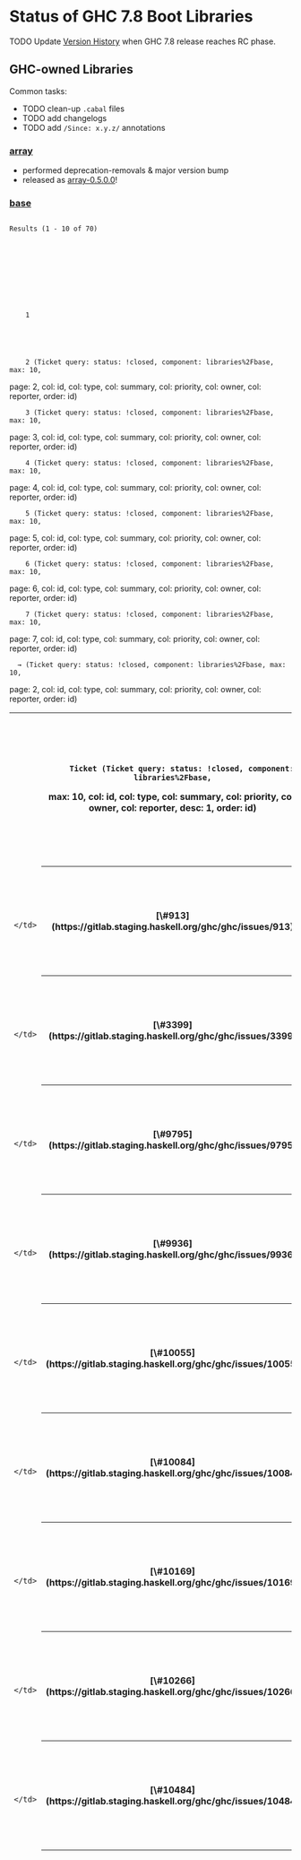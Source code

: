 


# Status of GHC 7.8 Boot Libraries



TODO Update [Version History](commentary/libraries/version-history) when GHC 7.8 release reaches RC phase.


## GHC-owned Libraries



Common tasks:


- TODO clean-up `.cabal` files
- TODO add changelogs
- TODO add `/Since: x.y.z/` annotations

### [ array](http://hackage.haskell.org/package/array)



[](https://travis-ci.org/ghc/packages-array)


- performed deprecation-removals & major version bump
- released as [
  array-0.5.0.0](http://hackage.haskell.org/package/array-0.5.0.0)!

### [ base](http://hackage.haskell.org/package/base)




  

##
    Results (1 - 10 of 70)
  


  



    
    
      
        1
      
      
    
      
      
        2 (Ticket query: status: !closed, component: libraries%2Fbase, max: 10,
page: 2, col: id, col: type, col: summary, col: priority, col: owner,
col: reporter, order: id)
      
    
      
      
        3 (Ticket query: status: !closed, component: libraries%2Fbase, max: 10,
page: 3, col: id, col: type, col: summary, col: priority, col: owner,
col: reporter, order: id)
      
    
      
      
        4 (Ticket query: status: !closed, component: libraries%2Fbase, max: 10,
page: 4, col: id, col: type, col: summary, col: priority, col: owner,
col: reporter, order: id)
      
    
      
      
        5 (Ticket query: status: !closed, component: libraries%2Fbase, max: 10,
page: 5, col: id, col: type, col: summary, col: priority, col: owner,
col: reporter, order: id)
      
    
      
      
        6 (Ticket query: status: !closed, component: libraries%2Fbase, max: 10,
page: 6, col: id, col: type, col: summary, col: priority, col: owner,
col: reporter, order: id)
      
    
      
      
        7 (Ticket query: status: !closed, component: libraries%2Fbase, max: 10,
page: 7, col: id, col: type, col: summary, col: priority, col: owner,
col: reporter, order: id)
      
    
    
      → (Ticket query: status: !closed, component: libraries%2Fbase, max: 10,
page: 2, col: id, col: type, col: summary, col: priority, col: owner,
col: reporter, order: id)
    


  
  
  
    
  
  

<table><tr><td>
      </td>
<th>
        
        Ticket (Ticket query: status: !closed, component: libraries%2Fbase,
max: 10, col: id, col: type, col: summary, col: priority, col: owner,
col: reporter, desc: 1, order: id)
      </th>
<th>
        
        Type (Ticket query: status: !closed, component: libraries%2Fbase,
max: 10, col: id, col: type, col: summary, col: priority, col: owner,
col: reporter, order: type)
      </th>
<th>
        
        Summary (Ticket query: status: !closed, component: libraries%2Fbase,
max: 10, col: id, col: type, col: summary, col: priority, col: owner,
col: reporter, order: summary)
      </th>
<th>
        
        Priority (Ticket query: status: !closed, component: libraries%2Fbase,
max: 10, col: id, col: type, col: summary, col: priority, col: owner,
col: reporter, order: priority)
      </th>
<th>
        
        Owner (Ticket query: status: !closed, component: libraries%2Fbase,
max: 10, col: id, col: type, col: summary, col: priority, col: owner,
col: reporter, order: owner)
      </th>
<th>
        
        Reporter (Ticket query: status: !closed, component: libraries%2Fbase,
max: 10, col: id, col: type, col: summary, col: priority, col: owner,
col: reporter, order: reporter)
      </th>
<td>
    </td>
<td></td>
<td></td>
<td></td>
<td></td>
<td></td></tr>
<tr><td>
                
                  
                    </td>
<th>[\#913](https://gitlab.staging.haskell.org/ghc/ghc/issues/913)</th>
<td>
                    
                  
                
                  
                    
                    </td>
<th>
                      
                      
                      
                      
                      
                      
                      
                      
                      feature request
                    </th>
<td>
                  
                
                  
                    
                    </td>
<th>
                      [instance Ord (StableName a)](https://gitlab.staging.haskell.org/ghc/ghc/issues/913)
                      
                      
                      
                      
                      
                      
                      
                      
                    </th>
<td>
                  
                
                  
                    
                    </td>
<th>
                      
                      
                      
                      
                      
                      
                      
                      
                      normal
                    </th>
<td>
                  
                
                  
                    
                    </td>
<th>
                      
                      
                      
                      
                      
                      
                      
                      
                      
                    </th>
<td>
                  
                
                  
                    
                    </td>
<th>
                      
                      
                      ekarttun
                      
                      
                      
                      
                      
                      
                    </th>
<td>
                  
                
              </td></tr>
<tr><td>
                
                  
                    </td>
<th>[\#3399](https://gitlab.staging.haskell.org/ghc/ghc/issues/3399)</th>
<td>
                    
                  
                
                  
                    
                    </td>
<th>
                      
                      
                      
                      
                      
                      
                      
                      
                      proposal
                    </th>
<td>
                  
                
                  
                    
                    </td>
<th>
                      [Generalize the type of Data.List.{deleteBy, deleteFirstsBy}](https://gitlab.staging.haskell.org/ghc/ghc/issues/3399)
                      
                      
                      
                      
                      
                      
                      
                      
                    </th>
<td>
                  
                
                  
                    
                    </td>
<th>
                      
                      
                      
                      
                      
                      
                      
                      
                      normal
                    </th>
<td>
                  
                
                  
                    
                    </td>
<th>
                      
                      
                      
                      
                      
                      
                      
                      
                      
                    </th>
<td>
                  
                
                  
                    
                    </td>
<th>
                      
                      
                      iago
                      
                      
                      
                      
                      
                      
                    </th>
<td>
                  
                
              </td></tr>
<tr><td>
                
                  
                    </td>
<th>[\#9795](https://gitlab.staging.haskell.org/ghc/ghc/issues/9795)</th>
<td>
                    
                  
                
                  
                    
                    </td>
<th>
                      
                      
                      
                      
                      
                      
                      
                      
                      feature request
                    </th>
<td>
                  
                
                  
                    
                    </td>
<th>
                      [Debug.Trace.trace is too strict](https://gitlab.staging.haskell.org/ghc/ghc/issues/9795)
                      
                      
                      
                      
                      
                      
                      
                      
                    </th>
<td>
                  
                
                  
                    
                    </td>
<th>
                      
                      
                      
                      
                      
                      
                      
                      
                      normal
                    </th>
<td>
                  
                
                  
                    
                    </td>
<th>
                      
                      
                      
                      
                      
                      
                      
                      
                      
                    </th>
<td>
                  
                
                  
                    
                    </td>
<th>
                      
                      
                      jcpetruzza
                      
                      
                      
                      
                      
                      
                    </th>
<td>
                  
                
              </td></tr>
<tr><td>
                
                  
                    </td>
<th>[\#9936](https://gitlab.staging.haskell.org/ghc/ghc/issues/9936)</th>
<td>
                    
                  
                
                  
                    
                    </td>
<th>
                      
                      
                      
                      
                      
                      
                      
                      
                      bug
                    </th>
<td>
                  
                
                  
                    
                    </td>
<th>
                      [Data.Fixed truncates 5.17 to 5.16](https://gitlab.staging.haskell.org/ghc/ghc/issues/9936)
                      
                      
                      
                      
                      
                      
                      
                      
                    </th>
<td>
                  
                
                  
                    
                    </td>
<th>
                      
                      
                      
                      
                      
                      
                      
                      
                      normal
                    </th>
<td>
                  
                
                  
                    
                    </td>
<th>
                      
                      
                      
                      
                      
                      
                      
                      
                      
                    </th>
<td>
                  
                
                  
                    
                    </td>
<th>
                      
                      
                      singpolyma
                      
                      
                      
                      
                      
                      
                    </th>
<td>
                  
                
              </td></tr>
<tr><td>
                
                  
                    </td>
<th>[\#10055](https://gitlab.staging.haskell.org/ghc/ghc/issues/10055)</th>
<td>
                    
                  
                
                  
                    
                    </td>
<th>
                      
                      
                      
                      
                      
                      
                      
                      
                      feature request
                    </th>
<td>
                  
                
                  
                    
                    </td>
<th>
                      [Offer PolyKinded instances for Data.Fixed.HasResolution](https://gitlab.staging.haskell.org/ghc/ghc/issues/10055)
                      
                      
                      
                      
                      
                      
                      
                      
                    </th>
<td>
                  
                
                  
                    
                    </td>
<th>
                      
                      
                      
                      
                      
                      
                      
                      
                      low
                    </th>
<td>
                  
                
                  
                    
                    </td>
<th>
                      
                      
                      
                      
                      
                      
                      
                      
                      
                    </th>
<td>
                  
                
                  
                    
                    </td>
<th>
                      
                      
                      redneb
                      
                      
                      
                      
                      
                      
                    </th>
<td>
                  
                
              </td></tr>
<tr><td>
                
                  
                    </td>
<th>[\#10084](https://gitlab.staging.haskell.org/ghc/ghc/issues/10084)</th>
<td>
                    
                  
                
                  
                    
                    </td>
<th>
                      
                      
                      
                      
                      
                      
                      
                      
                      feature request
                    </th>
<td>
                  
                
                  
                    
                    </td>
<th>
                      [Data.List should have a takeLastN function](https://gitlab.staging.haskell.org/ghc/ghc/issues/10084)
                      
                      
                      
                      
                      
                      
                      
                      
                    </th>
<td>
                  
                
                  
                    
                    </td>
<th>
                      
                      
                      
                      
                      
                      
                      
                      
                      normal
                    </th>
<td>
                  
                
                  
                    
                    </td>
<th>
                      
                      
                      
                      
                      
                      
                      
                      
                      
                    </th>
<td>
                  
                
                  
                    
                    </td>
<th>
                      
                      
                      leonbaum2
                      
                      
                      
                      
                      
                      
                    </th>
<td>
                  
                
              </td></tr>
<tr><td>
                
                  
                    </td>
<th>[\#10169](https://gitlab.staging.haskell.org/ghc/ghc/issues/10169)</th>
<td>
                    
                  
                
                  
                    
                    </td>
<th>
                      
                      
                      
                      
                      
                      
                      
                      
                      bug
                    </th>
<td>
                  
                
                  
                    
                    </td>
<th>
                      [bracket not running the final action on termination through SIGTERM](https://gitlab.staging.haskell.org/ghc/ghc/issues/10169)
                      
                      
                      
                      
                      
                      
                      
                      
                    </th>
<td>
                  
                
                  
                    
                    </td>
<th>
                      
                      
                      
                      
                      
                      
                      
                      
                      normal
                    </th>
<td>
                  
                
                  
                    
                    </td>
<th>
                      
                      
                      
                      
                      
                      
                      
                      
                      
                    </th>
<td>
                  
                
                  
                    
                    </td>
<th>
                      
                      
                      Kritzefitz
                      
                      
                      
                      
                      
                      
                    </th>
<td>
                  
                
              </td></tr>
<tr><td>
                
                  
                    </td>
<th>[\#10266](https://gitlab.staging.haskell.org/ghc/ghc/issues/10266)</th>
<td>
                    
                  
                
                  
                    
                    </td>
<th>
                      
                      
                      
                      
                      
                      
                      
                      
                      task
                    </th>
<td>
                  
                
                  
                    
                    </td>
<th>
                      [Split base for Backpack](https://gitlab.staging.haskell.org/ghc/ghc/issues/10266)
                      
                      
                      
                      
                      
                      
                      
                      
                    </th>
<td>
                  
                
                  
                    
                    </td>
<th>
                      
                      
                      
                      
                      
                      
                      
                      
                      low
                    </th>
<td>
                  
                
                  
                    
                    </td>
<th>
                      
                      
                      
                      
                      ezyang
                      
                      
                      
                      
                    </th>
<td>
                  
                
                  
                    
                    </td>
<th>
                      
                      
                      ezyang
                      
                      
                      
                      
                      
                      
                    </th>
<td>
                  
                
              </td></tr>
<tr><td>
                
                  
                    </td>
<th>[\#10484](https://gitlab.staging.haskell.org/ghc/ghc/issues/10484)</th>
<td>
                    
                  
                
                  
                    
                    </td>
<th>
                      
                      
                      
                      
                      
                      
                      
                      
                      bug
                    </th>
<td>
                  
                
                  
                    
                    </td>
<th>
                      [hPutBuf crashes when trying to write a large string to stdout (resource exhausted)](https://gitlab.staging.haskell.org/ghc/ghc/issues/10484)
                      
                      
                      
                      
                      
                      
                      
                      
                    </th>
<td>
                  
                
                  
                    
                    </td>
<th>
                      
                      
                      
                      
                      
                      
                      
                      
                      normal
                    </th>
<td>
                  
                
                  
                    
                    </td>
<th>
                      
                      
                      
                      
                      
                      
                      
                      
                      
                    </th>
<td>
                  
                
                  
                    
                    </td>
<th>
                      
                      
                      bayloff
                      
                      
                      
                      
                      
                      
                    </th>
<td>
                  
                
              </td></tr>
<tr><td>
                
                  
                    </td>
<th>[\#11009](https://gitlab.staging.haskell.org/ghc/ghc/issues/11009)</th>
<td>
                    
                  
                
                  
                    
                    </td>
<th>
                      
                      
                      
                      
                      
                      
                      
                      
                      bug
                    </th>
<td>
                  
                
                  
                    
                    </td>
<th>
                      [Errors reading stdin on Windows](https://gitlab.staging.haskell.org/ghc/ghc/issues/11009)
                      
                      
                      
                      
                      
                      
                      
                      
                    </th>
<td>
                  
                
                  
                    
                    </td>
<th>
                      
                      
                      
                      
                      
                      
                      
                      
                      normal
                    </th>
<td>
                  
                
                  
                    
                    </td>
<th>
                      
                      
                      
                      
                      
                      
                      
                      
                      
                    </th>
<td>
                  
                
                  
                    
                    </td>
<th>
                      
                      
                      ncreep
                      
                      
                      
                      
                      
                      
                    </th>
<td>
                  
                
              </td></tr></table>


  



    
    
      
        1
      
      
    
      
      
        2 (Ticket query: status: !closed, component: libraries%2Fbase, max: 10,
page: 2, col: id, col: type, col: summary, col: priority, col: owner,
col: reporter, order: id)
      
    
      
      
        3 (Ticket query: status: !closed, component: libraries%2Fbase, max: 10,
page: 3, col: id, col: type, col: summary, col: priority, col: owner,
col: reporter, order: id)
      
    
      
      
        4 (Ticket query: status: !closed, component: libraries%2Fbase, max: 10,
page: 4, col: id, col: type, col: summary, col: priority, col: owner,
col: reporter, order: id)
      
    
      
      
        5 (Ticket query: status: !closed, component: libraries%2Fbase, max: 10,
page: 5, col: id, col: type, col: summary, col: priority, col: owner,
col: reporter, order: id)
      
    
      
      
        6 (Ticket query: status: !closed, component: libraries%2Fbase, max: 10,
page: 6, col: id, col: type, col: summary, col: priority, col: owner,
col: reporter, order: id)
      
    
      
      
        7 (Ticket query: status: !closed, component: libraries%2Fbase, max: 10,
page: 7, col: id, col: type, col: summary, col: priority, col: owner,
col: reporter, order: id)
      
    
    
      → (Ticket query: status: !closed, component: libraries%2Fbase, max: 10,
page: 2, col: id, col: type, col: summary, col: priority, col: owner,
col: reporter, order: id)
    




- TODO make sure all recent additions are `/Since:/`-annotated
- TODO Deprecated functions since at least GHC 7.4:

  ```

  module Control.Concurrent.Chan
  {-# DEPRECATED unGetChan "if you need this operation, use Control.Concurrent.STM.TChan instead.  See http://hackage.haskell.org/trac/ghc/ticket/4154 for details" #-} -- deprecated in 7.0
  {-# DEPRECATED isEmptyChan "if you need this operation, use Control.Concurrent.STM.TChan instead. See http://hackage.haskell.org/trac/ghc/ticket/4154 for details" #-} -- deprecated in 7.0

  module Data.Typeable.Internal
  {-# DEPRECATED tyConString "renamed to tyConName; tyConModule and tyConPackage are also available." #-} -- deprecated in 7.4

  module Debug.Trace
  {-# DEPRECATED putTraceMsg "Use Debug.Trace.traceIO" #-} -- deprecated in 7.4

  module GHC.Exts
  {-# DEPRECATED traceEvent "Use Debug.Trace.traceEvent or Debug.Trace.traceEventIO" #-} -- deprecated in 7.4

  ```

- TODO upload a non-candidate to hackage at latest when GHC 7.8.1 is released

### [ deepseq](http://hackage.haskell.org/package/deepseq)



[](https://travis-ci.org/ghc/packages-deepseq)


- cleaned up
- released as [
  deepseq-1.3.0.2](http://hackage.haskell.org/package/deepseq-1.3.0.2)!

### [ directory](http://hackage.haskell.org/package/directory)



[](https://travis-ci.org/ghc/packages-directory)




  
  
  
  
  
    
  
  

<table><tr><td>
      </td>
<th>
        
        Ticket (Ticket query: status: !closed, component: libraries%2Fdirectory,
max: 0, col: id, col: type, col: summary, col: priority, col: owner,
col: reporter, desc: 1, order: id)
      </th>
<th>
        
        Type (Ticket query: status: !closed, component: libraries%2Fdirectory,
max: 0, col: id, col: type, col: summary, col: priority, col: owner,
col: reporter, order: type)
      </th>
<th>
        
        Summary (Ticket query: status: !closed,
component: libraries%2Fdirectory, max: 0, col: id, col: type, col: summary,
col: priority, col: owner, col: reporter, order: summary)
      </th>
<th>
        
        Priority (Ticket query: status: !closed,
component: libraries%2Fdirectory, max: 0, col: id, col: type, col: summary,
col: priority, col: owner, col: reporter, order: priority)
      </th>
<th>
        
        Owner (Ticket query: status: !closed, component: libraries%2Fdirectory,
max: 0, col: id, col: type, col: summary, col: priority, col: owner,
col: reporter, order: owner)
      </th>
<th>
        
        Reporter (Ticket query: status: !closed,
component: libraries%2Fdirectory, max: 0, col: id, col: type, col: summary,
col: priority, col: owner, col: reporter, order: reporter)
      </th>
<td>
    </td></tr>
<tr><td>
          </td>
<th>
            No tickets found
          </th>
<td>
        </td>
<td></td>
<td></td>
<td></td>
<td></td>
<td></td></tr></table>


  



- cleaned up; almost ready for release
- TODO get \[cdc415a1fb/directory\] code-reviewed

### [ filepath](http://hackage.haskell.org/package/filepath)



[](https://travis-ci.org/ghc/packages-filepath)


- released as [
  filepath-1.3.0.2](http://hackage.haskell.org/package/filepath-1.3.0.2)

### [ ghc-prim](http://hackage.haskell.org/package/ghc-prim)


- TODO upload a non-candidate to hackage at latest when GHC 7.8.1 is released

### [ haskell2010](http://hackage.haskell.org/package/haskell2010)




  
  
  
  
  
    
  
  

<table><tr><td>
      </td>
<th>
        
        Ticket (Ticket query: status: !closed,
component: libraries%2Fhaskell2010, max: 0, col: id, col: type, col: summary,
col: priority, col: owner, col: reporter, desc: 1, order: id)
      </th>
<th>
        
        Type (Ticket query: status: !closed, component: libraries%2Fhaskell2010,
max: 0, col: id, col: type, col: summary, col: priority, col: owner,
col: reporter, order: type)
      </th>
<th>
        
        Summary (Ticket query: status: !closed,
component: libraries%2Fhaskell2010, max: 0, col: id, col: type, col: summary,
col: priority, col: owner, col: reporter, order: summary)
      </th>
<th>
        
        Priority (Ticket query: status: !closed,
component: libraries%2Fhaskell2010, max: 0, col: id, col: type, col: summary,
col: priority, col: owner, col: reporter, order: priority)
      </th>
<th>
        
        Owner (Ticket query: status: !closed,
component: libraries%2Fhaskell2010, max: 0, col: id, col: type, col: summary,
col: priority, col: owner, col: reporter, order: owner)
      </th>
<th>
        
        Reporter (Ticket query: status: !closed,
component: libraries%2Fhaskell2010, max: 0, col: id, col: type, col: summary,
col: priority, col: owner, col: reporter, order: reporter)
      </th>
<td>
    </td></tr>
<tr><td>
          </td>
<th>
            No tickets found
          </th>
<td>
        </td>
<td></td>
<td></td>
<td></td>
<td></td>
<td></td></tr></table>


  



- ready for release
- released as [
  haskell2010-1.1.2.0](http://hackage.haskell.org/package/haskell2010-1.1.2.0)

### [ haskell98](http://hackage.haskell.org/package/haskell98)




  
  
  
  
  
    
  
  

<table><tr><td>
      </td>
<th>
        
        Ticket (Ticket query: status: !closed, component: libraries%2Fhaskell98,
max: 0, col: id, col: type, col: summary, col: priority, col: owner,
col: reporter, desc: 1, order: id)
      </th>
<th>
        
        Type (Ticket query: status: !closed, component: libraries%2Fhaskell98,
max: 0, col: id, col: type, col: summary, col: priority, col: owner,
col: reporter, order: type)
      </th>
<th>
        
        Summary (Ticket query: status: !closed,
component: libraries%2Fhaskell98, max: 0, col: id, col: type, col: summary,
col: priority, col: owner, col: reporter, order: summary)
      </th>
<th>
        
        Priority (Ticket query: status: !closed,
component: libraries%2Fhaskell98, max: 0, col: id, col: type, col: summary,
col: priority, col: owner, col: reporter, order: priority)
      </th>
<th>
        
        Owner (Ticket query: status: !closed, component: libraries%2Fhaskell98,
max: 0, col: id, col: type, col: summary, col: priority, col: owner,
col: reporter, order: owner)
      </th>
<th>
        
        Reporter (Ticket query: status: !closed,
component: libraries%2Fhaskell98, max: 0, col: id, col: type, col: summary,
col: priority, col: owner, col: reporter, order: reporter)
      </th>
<td>
    </td></tr>
<tr><td>
          </td>
<th>
            No tickets found
          </th>
<td>
        </td>
<td></td>
<td></td>
<td></td>
<td></td>
<td></td></tr></table>


  



- ready for release
- released as [
  haskell98-2.0.0.3](http://hackage.haskell.org/package/haskell98-2.0.0.3)

### [ hoopl](http://hackage.haskell.org/package/hoopl)



[](https://travis-ci.org/ghc/packages-hoopl)


- released as [
  hoopl-3.10.0.0](http://hackage.haskell.org/package/hoopl-3.10.0.0)

### [ hpc](http://hackage.haskell.org/package/hpc)




  
  
  
  
  
    
  
  

<table><tr><td>
      </td>
<th>
        
        Ticket (Ticket query: status: !closed, component: Code+Coverage, max: 0,
col: id, col: type, col: summary, col: priority, col: owner, col: reporter,
desc: 1, order: id)
      </th>
<th>
        
        Type (Ticket query: status: !closed, component: Code+Coverage, max: 0,
col: id, col: type, col: summary, col: priority, col: owner, col: reporter,
order: type)
      </th>
<th>
        
        Summary (Ticket query: status: !closed, component: Code+Coverage,
max: 0, col: id, col: type, col: summary, col: priority, col: owner,
col: reporter, order: summary)
      </th>
<th>
        
        Priority (Ticket query: status: !closed, component: Code+Coverage,
max: 0, col: id, col: type, col: summary, col: priority, col: owner,
col: reporter, order: priority)
      </th>
<th>
        
        Owner (Ticket query: status: !closed, component: Code+Coverage, max: 0,
col: id, col: type, col: summary, col: priority, col: owner, col: reporter,
order: owner)
      </th>
<th>
        
        Reporter (Ticket query: status: !closed, component: Code+Coverage,
max: 0, col: id, col: type, col: summary, col: priority, col: owner,
col: reporter, order: reporter)
      </th>
<td>
    </td>
<td></td>
<td></td>
<td></td>
<td></td>
<td></td></tr>
<tr><td>
                
                  
                    </td>
<th>[\#1853](https://gitlab.staging.haskell.org/ghc/ghc/issues/1853)</th>
<td>
                    
                  
                
                  
                    
                    </td>
<th>
                      
                      
                      
                      
                      
                      
                      
                      
                      bug
                    </th>
<td>
                  
                
                  
                    
                    </td>
<th>
                      [hpc mix files for Main modules overwrite each other](https://gitlab.staging.haskell.org/ghc/ghc/issues/1853)
                      
                      
                      
                      
                      
                      
                      
                      
                    </th>
<td>
                  
                
                  
                    
                    </td>
<th>
                      
                      
                      
                      
                      
                      
                      
                      
                      lowest
                    </th>
<td>
                  
                
                  
                    
                    </td>
<th>
                      
                      
                      
                      
                      
                      
                      
                      
                      
                    </th>
<td>
                  
                
                  
                    
                    </td>
<th>
                      
                      
                      guest
                      
                      
                      
                      
                      
                      
                    </th>
<td>
                  
                
              </td></tr>
<tr><td>
                
                  
                    </td>
<th>[\#2075](https://gitlab.staging.haskell.org/ghc/ghc/issues/2075)</th>
<td>
                    
                  
                
                  
                    
                    </td>
<th>
                      
                      
                      
                      
                      
                      
                      
                      
                      feature request
                    </th>
<td>
                  
                
                  
                    
                    </td>
<th>
                      [hpc should render information about the run in its html markup](https://gitlab.staging.haskell.org/ghc/ghc/issues/2075)
                      
                      
                      
                      
                      
                      
                      
                      
                    </th>
<td>
                  
                
                  
                    
                    </td>
<th>
                      
                      
                      
                      
                      
                      
                      
                      
                      lowest
                    </th>
<td>
                  
                
                  
                    
                    </td>
<th>
                      
                      
                      
                      
                      andy@…
                      
                      
                      
                      
                    </th>
<td>
                  
                
                  
                    
                    </td>
<th>
                      
                      
                      dons
                      
                      
                      
                      
                      
                      
                    </th>
<td>
                  
                
              </td></tr>
<tr><td>
                
                  
                    </td>
<th>[\#2224](https://gitlab.staging.haskell.org/ghc/ghc/issues/2224)</th>
<td>
                    
                  
                
                  
                    
                    </td>
<th>
                      
                      
                      
                      
                      
                      
                      
                      
                      bug
                    </th>
<td>
                  
                
                  
                    
                    </td>
<th>
                      [-fhpc inteferes/prevents rewrite rules from firing](https://gitlab.staging.haskell.org/ghc/ghc/issues/2224)
                      
                      
                      
                      
                      
                      
                      
                      
                    </th>
<td>
                  
                
                  
                    
                    </td>
<th>
                      
                      
                      
                      
                      
                      
                      
                      
                      lowest
                    </th>
<td>
                  
                
                  
                    
                    </td>
<th>
                      
                      
                      
                      
                      andy@…
                      
                      
                      
                      
                    </th>
<td>
                  
                
                  
                    
                    </td>
<th>
                      
                      
                      dons
                      
                      
                      
                      
                      
                      
                    </th>
<td>
                  
                
              </td></tr>
<tr><td>
                
                  
                    </td>
<th>[\#10367](https://gitlab.staging.haskell.org/ghc/ghc/issues/10367)</th>
<td>
                    
                  
                
                  
                    
                    </td>
<th>
                      
                      
                      
                      
                      
                      
                      
                      
                      bug
                    </th>
<td>
                  
                
                  
                    
                    </td>
<th>
                      ["ghc: panic! (the 'impossible' happened)"](https://gitlab.staging.haskell.org/ghc/ghc/issues/10367)
                      
                      
                      
                      
                      
                      
                      
                      
                    </th>
<td>
                  
                
                  
                    
                    </td>
<th>
                      
                      
                      
                      
                      
                      
                      
                      
                      normal
                    </th>
<td>
                  
                
                  
                    
                    </td>
<th>
                      
                      
                      
                      
                      
                      
                      
                      
                      
                    </th>
<td>
                  
                
                  
                    
                    </td>
<th>
                      
                      
                      bgwines
                      
                      
                      
                      
                      
                      
                    </th>
<td>
                  
                
              </td></tr>
<tr><td>
                
                  
                    </td>
<th>[\#10504](https://gitlab.staging.haskell.org/ghc/ghc/issues/10504)</th>
<td>
                    
                  
                
                  
                    
                    </td>
<th>
                      
                      
                      
                      
                      
                      
                      
                      
                      bug
                    </th>
<td>
                  
                
                  
                    
                    </td>
<th>
                      [GHC panics with dsImpSpecs on SPECIALISE pragma with -fhpc enabled](https://gitlab.staging.haskell.org/ghc/ghc/issues/10504)
                      
                      
                      
                      
                      
                      
                      
                      
                    </th>
<td>
                  
                
                  
                    
                    </td>
<th>
                      
                      
                      
                      
                      
                      
                      
                      
                      normal
                    </th>
<td>
                  
                
                  
                    
                    </td>
<th>
                      
                      
                      
                      
                      
                      
                      
                      
                      
                    </th>
<td>
                  
                
                  
                    
                    </td>
<th>
                      
                      
                      nh2
                      
                      
                      
                      
                      
                      
                    </th>
<td>
                  
                
              </td></tr>
<tr><td>
                
                  
                    </td>
<th>[\#10951](https://gitlab.staging.haskell.org/ghc/ghc/issues/10951)</th>
<td>
                    
                  
                
                  
                    
                    </td>
<th>
                      
                      
                      
                      
                      
                      
                      
                      
                      bug
                    </th>
<td>
                  
                
                  
                    
                    </td>
<th>
                      [HPC program has poor error reporting / strange CLI in general](https://gitlab.staging.haskell.org/ghc/ghc/issues/10951)
                      
                      
                      
                      
                      
                      
                      
                      
                    </th>
<td>
                  
                
                  
                    
                    </td>
<th>
                      
                      
                      
                      
                      
                      
                      
                      
                      low
                    </th>
<td>
                  
                
                  
                    
                    </td>
<th>
                      
                      
                      
                      
                      
                      
                      
                      
                      
                    </th>
<td>
                  
                
                  
                    
                    </td>
<th>
                      
                      
                      mgsloan
                      
                      
                      
                      
                      
                      
                    </th>
<td>
                  
                
              </td></tr>
<tr><td>
                
                  
                    </td>
<th>[\#10952](https://gitlab.staging.haskell.org/ghc/ghc/issues/10952)</th>
<td>
                    
                  
                
                  
                    
                    </td>
<th>
                      
                      
                      
                      
                      
                      
                      
                      
                      bug
                    </th>
<td>
                  
                
                  
                    
                    </td>
<th>
                      [Use IPids instead of package keys in HPC tix files](https://gitlab.staging.haskell.org/ghc/ghc/issues/10952)
                      
                      
                      
                      
                      
                      
                      
                      
                    </th>
<td>
                  
                
                  
                    
                    </td>
<th>
                      
                      
                      
                      
                      
                      
                      
                      
                      low
                    </th>
<td>
                  
                
                  
                    
                    </td>
<th>
                      
                      
                      
                      
                      
                      
                      
                      
                      
                    </th>
<td>
                  
                
                  
                    
                    </td>
<th>
                      
                      
                      mgsloan
                      
                      
                      
                      
                      
                      
                    </th>
<td>
                  
                
              </td></tr>
<tr><td>
                
                  
                    </td>
<th>[\#12631](https://gitlab.staging.haskell.org/ghc/ghc/issues/12631)</th>
<td>
                    
                  
                
                  
                    
                    </td>
<th>
                      
                      
                      
                      
                      
                      
                      
                      
                      bug
                    </th>
<td>
                  
                
                  
                    
                    </td>
<th>
                      [\`hpc report\` silently ignore non-existent modules](https://gitlab.staging.haskell.org/ghc/ghc/issues/12631)
                      
                      
                      
                      
                      
                      
                      
                      
                    </th>
<td>
                  
                
                  
                    
                    </td>
<th>
                      
                      
                      
                      
                      
                      
                      
                      
                      normal
                    </th>
<td>
                  
                
                  
                    
                    </td>
<th>
                      
                      
                      
                      
                      
                      
                      
                      
                      
                    </th>
<td>
                  
                
                  
                    
                    </td>
<th>
                      
                      
                      quabla
                      
                      
                      
                      
                      
                      
                    </th>
<td>
                  
                
              </td></tr>
<tr><td>
                
                  
                    </td>
<th>[\#13448](https://gitlab.staging.haskell.org/ghc/ghc/issues/13448)</th>
<td>
                    
                  
                
                  
                    
                    </td>
<th>
                      
                      
                      
                      
                      
                      
                      
                      
                      task
                    </th>
<td>
                  
                
                  
                    
                    </td>
<th>
                      [Make HPC use an RTS option to select the tix file](https://gitlab.staging.haskell.org/ghc/ghc/issues/13448)
                      
                      
                      
                      
                      
                      
                      
                      
                    </th>
<td>
                  
                
                  
                    
                    </td>
<th>
                      
                      
                      
                      
                      
                      
                      
                      
                      normal
                    </th>
<td>
                  
                
                  
                    
                    </td>
<th>
                      
                      
                      
                      
                      dfeuer
                      
                      
                      
                      
                    </th>
<td>
                  
                
                  
                    
                    </td>
<th>
                      
                      
                      dfeuer
                      
                      
                      
                      
                      
                      
                    </th>
<td>
                  
                
              </td></tr>
<tr><td>
                
                  
                    </td>
<th>[\#13452](https://gitlab.staging.haskell.org/ghc/ghc/issues/13452)</th>
<td>
                    
                  
                
                  
                    
                    </td>
<th>
                      
                      
                      
                      
                      
                      
                      
                      
                      bug
                    </th>
<td>
                  
                
                  
                    
                    </td>
<th>
                      [Lock .tix file](https://gitlab.staging.haskell.org/ghc/ghc/issues/13452)
                      
                      
                      
                      
                      
                      
                      
                      
                    </th>
<td>
                  
                
                  
                    
                    </td>
<th>
                      
                      
                      
                      
                      
                      
                      
                      
                      normal
                    </th>
<td>
                  
                
                  
                    
                    </td>
<th>
                      
                      
                      
                      
                      
                      
                      
                      
                      
                    </th>
<td>
                  
                
                  
                    
                    </td>
<th>
                      
                      
                      dfeuer
                      
                      
                      
                      
                      
                      
                    </th>
<td>
                  
                
              </td></tr>
<tr><td>
                
                  
                    </td>
<th>[\#14711](https://gitlab.staging.haskell.org/ghc/ghc/issues/14711)</th>
<td>
                    
                  
                
                  
                    
                    </td>
<th>
                      
                      
                      
                      
                      
                      
                      
                      
                      feature request
                    </th>
<td>
                  
                
                  
                    
                    </td>
<th>
                      [Machine readable output of coverage](https://gitlab.staging.haskell.org/ghc/ghc/issues/14711)
                      
                      
                      
                      
                      
                      
                      
                      
                    </th>
<td>
                  
                
                  
                    
                    </td>
<th>
                      
                      
                      
                      
                      
                      
                      
                      
                      normal
                    </th>
<td>
                  
                
                  
                    
                    </td>
<th>
                      
                      
                      
                      
                      jproyo
                      
                      
                      
                      
                    </th>
<td>
                  
                
                  
                    
                    </td>
<th>
                      
                      
                      Koterpillar
                      
                      
                      
                      
                      
                      
                    </th>
<td>
                  
                
              </td></tr>
<tr><td>
                
                  
                    </td>
<th>[\#15498](https://gitlab.staging.haskell.org/ghc/ghc/issues/15498)</th>
<td>
                    
                  
                
                  
                    
                    </td>
<th>
                      
                      
                      
                      
                      
                      
                      
                      
                      bug
                    </th>
<td>
                  
                
                  
                    
                    </td>
<th>
                      [HPC: do notation marks () as non-covered](https://gitlab.staging.haskell.org/ghc/ghc/issues/15498)
                      
                      
                      
                      
                      
                      
                      
                      
                    </th>
<td>
                  
                
                  
                    
                    </td>
<th>
                      
                      
                      
                      
                      
                      
                      
                      
                      normal
                    </th>
<td>
                  
                
                  
                    
                    </td>
<th>
                      
                      
                      
                      
                      
                      
                      
                      
                      
                    </th>
<td>
                  
                
                  
                    
                    </td>
<th>
                      
                      
                      tom-bop
                      
                      
                      
                      
                      
                      
                    </th>
<td>
                  
                
              </td></tr>
<tr><td>
                
                  
                    </td>
<th>[\#15776](https://gitlab.staging.haskell.org/ghc/ghc/issues/15776)</th>
<td>
                    
                  
                
                  
                    
                    </td>
<th>
                      
                      
                      
                      
                      
                      
                      
                      
                      bug
                    </th>
<td>
                  
                
                  
                    
                    </td>
<th>
                      [Untested modules excluded from hpc coverage report](https://gitlab.staging.haskell.org/ghc/ghc/issues/15776)
                      
                      
                      
                      
                      
                      
                      
                      
                    </th>
<td>
                  
                
                  
                    
                    </td>
<th>
                      
                      
                      
                      
                      
                      
                      
                      
                      normal
                    </th>
<td>
                  
                
                  
                    
                    </td>
<th>
                      
                      
                      
                      
                      
                      
                      
                      
                      
                    </th>
<td>
                  
                
                  
                    
                    </td>
<th>
                      
                      
                      ramirez7
                      
                      
                      
                      
                      
                      
                    </th>
<td>
                  
                
              </td></tr>
<tr><td>
                
                  
                    </td>
<th>[\#15932](https://gitlab.staging.haskell.org/ghc/ghc/issues/15932)</th>
<td>
                    
                  
                
                  
                    
                    </td>
<th>
                      
                      
                      
                      
                      
                      
                      
                      
                      bug
                    </th>
<td>
                  
                
                  
                    
                    </td>
<th>
                      [DeriveFunctor and GeneralizedNewtypeDeriving instances never reporting as covered](https://gitlab.staging.haskell.org/ghc/ghc/issues/15932)
                      
                      
                      
                      
                      
                      
                      
                      
                    </th>
<td>
                  
                
                  
                    
                    </td>
<th>
                      
                      
                      
                      
                      
                      
                      
                      
                      low
                    </th>
<td>
                  
                
                  
                    
                    </td>
<th>
                      
                      
                      
                      
                      
                      
                      
                      
                      
                    </th>
<td>
                  
                
                  
                    
                    </td>
<th>
                      
                      
                      davean
                      
                      
                      
                      
                      
                      
                    </th>
<td>
                  
                
              </td></tr></table>


  




[](https://travis-ci.org/ghc/packages-hpc)


- released as [ hpc-0.6.0.1](http://hackage.haskell.org/package/hpc-0.6.0.1)

### [ integer-gmp](http://hackage.haskell.org/package/integer-gmp)


- Candidate is on Hackage

- TODO upload a non-candidate to hackage at latest when GHC 7.8.1 is released

### [ old-locale](http://hackage.haskell.org/package/old-locale)



[](https://travis-ci.org/ghc/packages-old-locale)


- released as [
  old-locale-1.0.0.6](http://hackage.haskell.org/package/old-locale-1.0.0.6)

### [ old-time](http://hackage.haskell.org/package/old-time)




  
  
  
  
  
    
  
  

<table><tr><td>
      </td>
<th>
        
        Ticket (Ticket query: status: !closed, component: libraries%2Fold-time,
max: 0, col: id, col: type, col: summary, col: priority, col: owner,
col: reporter, desc: 1, order: id)
      </th>
<th>
        
        Type (Ticket query: status: !closed, component: libraries%2Fold-time,
max: 0, col: id, col: type, col: summary, col: priority, col: owner,
col: reporter, order: type)
      </th>
<th>
        
        Summary (Ticket query: status: !closed, component: libraries%2Fold-time,
max: 0, col: id, col: type, col: summary, col: priority, col: owner,
col: reporter, order: summary)
      </th>
<th>
        
        Priority (Ticket query: status: !closed,
component: libraries%2Fold-time, max: 0, col: id, col: type, col: summary,
col: priority, col: owner, col: reporter, order: priority)
      </th>
<th>
        
        Owner (Ticket query: status: !closed, component: libraries%2Fold-time,
max: 0, col: id, col: type, col: summary, col: priority, col: owner,
col: reporter, order: owner)
      </th>
<th>
        
        Reporter (Ticket query: status: !closed,
component: libraries%2Fold-time, max: 0, col: id, col: type, col: summary,
col: priority, col: owner, col: reporter, order: reporter)
      </th>
<td>
    </td></tr>
<tr><td>
          </td>
<th>
            No tickets found
          </th>
<td>
        </td>
<td></td>
<td></td>
<td></td>
<td></td>
<td></td></tr></table>


  



- released as [
  old-time-1.1.0.2](http://hackage.haskell.org/package/old-time-1.1.0.2)

### [ parallel](http://hackage.haskell.org/package/parallel)



[](https://travis-ci.org/ghc/packages-parallel)


- Note: **extra** library (i.e. not part of normal distribution)

- uploaded [
  parallel-3.2.0.4](http://hackage.haskell.org/package/parallel-3.2.0.4) to Hackage!

- For next major version: contains many `DEPRECATED` functions in `Control.Parallel.Strategies` since at least 2010:

  ```
  {-# DEPRECATED Done "The Strategy type is now a -> Eval a, not a -> Done" #-}
  {-# DEPRECATED demanding "Use pseq or $| instead" #-}
  {-# DEPRECATED sparking "Use par or $|| instead" #-}
  {-# DEPRECATED (>|) "Use pseq or $| instead" #-}
  {-# DEPRECATED (>||) "Use par or $|| instead" #-}
  {-# DEPRECATED rwhnf "renamed to rseq" #-}
  {-# DEPRECATED seqTraverse "renamed to evalTraversable" #-}
  {-# DEPRECATED parTraverse "renamed to parTraversable" #-}
  {-# DEPRECATED parListWHNF "use (parList rseq) instead" #-}
  {-# DEPRECATED seqList "renamed to evalList" #-}
  {-# DEPRECATED seqPair "renamed to evalTuple2" #-}
  {-# DEPRECATED parPair "renamed to parTuple2" #-}
  {-# DEPRECATED seqTriple "renamed to evalTuple3" #-}
  {-# DEPRECATED parTriple "renamed to parTuple3" #-}
  {-# DEPRECATED unEval "renamed to runEval" #-}
  ```

### [ process](http://hackage.haskell.org/package/process)



[](https://travis-ci.org/ghc/packages-process)




  
  
  
  
  
    
  
  

<table><tr><td>
      </td>
<th>
        
        Ticket (Ticket query: status: !closed, component: libraries%2Fprocess,
max: 0, col: id, col: type, col: summary, col: priority, col: owner,
col: reporter, desc: 1, order: id)
      </th>
<th>
        
        Type (Ticket query: status: !closed, component: libraries%2Fprocess,
max: 0, col: id, col: type, col: summary, col: priority, col: owner,
col: reporter, order: type)
      </th>
<th>
        
        Summary (Ticket query: status: !closed, component: libraries%2Fprocess,
max: 0, col: id, col: type, col: summary, col: priority, col: owner,
col: reporter, order: summary)
      </th>
<th>
        
        Priority (Ticket query: status: !closed, component: libraries%2Fprocess,
max: 0, col: id, col: type, col: summary, col: priority, col: owner,
col: reporter, order: priority)
      </th>
<th>
        
        Owner (Ticket query: status: !closed, component: libraries%2Fprocess,
max: 0, col: id, col: type, col: summary, col: priority, col: owner,
col: reporter, order: owner)
      </th>
<th>
        
        Reporter (Ticket query: status: !closed, component: libraries%2Fprocess,
max: 0, col: id, col: type, col: summary, col: priority, col: owner,
col: reporter, order: reporter)
      </th>
<td>
    </td></tr>
<tr><td>
          </td>
<th>
            No tickets found
          </th>
<td>
        </td>
<td></td>
<td></td>
<td></td>
<td></td>
<td></td></tr></table>


  



- released as [
  process-1.2.0.0](http://hackage.haskell.org/package/process-1.2.0.0)!

### [ stm](http://hackage.haskell.org/package/stm)



[](https://travis-ci.org/ghc/packages-stm)


- Note: this is an **extra** library (i.e. not part of binary distribution); not critical for release; [
  stm-2.4.2](http://hackage.haskell.org/package/stm-2.4.2) still builds fine with GHC HEAD.
- cleaned up; repo contains unreleased 2.4.2.1 state
- TODO find out when/whether to release an updated 2.4.2.1 version

### [ template-haskell](http://hackage.haskell.org/package/template-haskell)


- cleaned up and ready for release
- wait till RC at least for Hackage upload

### [ unix](http://hackage.haskell.org/package/unix)



[](https://travis-ci.org/ghc/packages-unix)




  
  
  
  
  
    
  
  

<table><tr><td>
      </td>
<th>
        
        Ticket (Ticket query: status: !closed, component: libraries%2Funix,
max: 0, col: id, col: type, col: summary, col: priority, col: owner,
col: reporter, desc: 1, order: id)
      </th>
<th>
        
        Type (Ticket query: status: !closed, component: libraries%2Funix,
max: 0, col: id, col: type, col: summary, col: priority, col: owner,
col: reporter, order: type)
      </th>
<th>
        
        Summary (Ticket query: status: !closed, component: libraries%2Funix,
max: 0, col: id, col: type, col: summary, col: priority, col: owner,
col: reporter, order: summary)
      </th>
<th>
        
        Priority (Ticket query: status: !closed, component: libraries%2Funix,
max: 0, col: id, col: type, col: summary, col: priority, col: owner,
col: reporter, order: priority)
      </th>
<th>
        
        Owner (Ticket query: status: !closed, component: libraries%2Funix,
max: 0, col: id, col: type, col: summary, col: priority, col: owner,
col: reporter, order: owner)
      </th>
<th>
        
        Reporter (Ticket query: status: !closed, component: libraries%2Funix,
max: 0, col: id, col: type, col: summary, col: priority, col: owner,
col: reporter, order: reporter)
      </th>
<td>
    </td>
<td></td>
<td></td>
<td></td>
<td></td>
<td></td></tr>
<tr><td>
                
                  
                    </td>
<th>[\#16099](https://gitlab.staging.haskell.org/ghc/ghc/issues/16099)</th>
<td>
                    
                  
                
                  
                    
                    </td>
<th>
                      
                      
                      
                      
                      
                      
                      
                      
                      feature request
                    </th>
<td>
                  
                
                  
                    
                    </td>
<th>
                      [expose st\_blksize field from fstat syscall](https://gitlab.staging.haskell.org/ghc/ghc/issues/16099)
                      
                      
                      
                      
                      
                      
                      
                      
                    </th>
<td>
                  
                
                  
                    
                    </td>
<th>
                      
                      
                      
                      
                      
                      
                      
                      
                      low
                    </th>
<td>
                  
                
                  
                    
                    </td>
<th>
                      
                      
                      
                      
                      
                      
                      
                      
                      
                    </th>
<td>
                  
                
                  
                    
                    </td>
<th>
                      
                      
                      flip101
                      
                      
                      
                      
                      
                      
                    </th>
<td>
                  
                
              </td></tr></table>


  



- released as [ unix-2.7.0.0](http://hackage.haskell.org/package/unix-2.7.0.0)!

- TODO for next major version bump, in `System.Posix.Process.Common` module:

  ```
  {-# DEPRECATED createProcessGroup "This function is scheduled to be replaced by something different in the future, we therefore recommend that you do not use this version and use createProcessGroupFor instead." #-} -- deprecated in 7.2

  {-# DEPRECATED setProcessGroupID "This function is scheduled to be replaced by something different in the future, we therefore recommend that you do not use this version and use setProcessGroupIdOf instead." #-} -- deprecated in 7.2
  ```

### DPH



TODO


## 3rd Party Libraries



Note: Libraries with a "<sup>1</sup>" marker are used internally (e.g. by `ghci` or `haddock`) and not exposed in the (boot-)package database. Libraries marked "<sup>2</sup>" are used by DPH (and only installed when `InstallExtraPackages=YES`)


### Cabal


- upstream: [
  http://github.com/haskell/cabal.git](http://github.com/haskell/cabal.git)
- using [ Cabal-1.18.1.3](http://hackage.haskell.org/package/Cabal-1.18.1.3)

### Win32


- upstream: [
  http://github.com/haskell/win32.git](http://github.com/haskell/win32.git)
- ghc-7.8 branch is at [
  Win32-2.3.0.1](http://hackage.haskell.org/package/Win32-2.3.0.1)
- TODO update ghc-7.8 branch to [
  Win32-2.3.0.2](http://hackage.haskell.org/package/Win32-2.3.0.2) (GHC HEAD already has it)

### binary


- upstream: [
  http://github.com/kolmodin/binary.git](http://github.com/kolmodin/binary.git)
- synced up cleanly to [
  binary-0.7.1.0](http://hackage.haskell.org/package/binary-0.7.1.0) release [\[25f1bda7/ghc\]](/trac/ghc/changeset/25f1bda7/ghc)

### bytestring


- upstream: [
  http://github.com/haskell/bytestring.git](http://github.com/haskell/bytestring.git)
- synced up cleanly to [
  bytestring-0.10.4.0](http://hackage.haskell.org/package/bytestring-0.10.4.0) release [\[82456db5/ghc\]](/trac/ghc/changeset/82456db5/ghc)

### containers


- upstream: [
  http://github.com/haskell/containers.git](http://github.com/haskell/containers.git)
- synced up cleanly to [
  containers-0.5.5.1](http://hackage.haskell.org/package/containers-0.5.5.1) release

### haskeline<sup>1</sup>


- upstream: [
  http://git.haskell.org/darcs-mirrors/haskeline.git](http://git.haskell.org/darcs-mirrors/haskeline.git)
- unclean state
- contacted maintainer on 31.8. wrt to unmerged patches; will merge as soon as his dev machine has been repaired
- patches have been merged upstream
- New Haskeline GitHub repo at [
  https://github.com/judah/haskeline.git](https://github.com/judah/haskeline.git)
- synced up to [
  haskeline-0.7.1.2](http://hackage.haskell.org/package/haskeline-0.7.1.2)

### pretty




  
  
  
  
  
    
  
  

<table><tr><td>
      </td>
<th>
        
        Ticket (Ticket query: status: !closed, component: libraries%2Fpretty,
max: 0, col: id, col: type, col: summary, col: priority, col: owner,
col: reporter, desc: 1, order: id)
      </th>
<th>
        
        Type (Ticket query: status: !closed, component: libraries%2Fpretty,
max: 0, col: id, col: type, col: summary, col: priority, col: owner,
col: reporter, order: type)
      </th>
<th>
        
        Summary (Ticket query: status: !closed, component: libraries%2Fpretty,
max: 0, col: id, col: type, col: summary, col: priority, col: owner,
col: reporter, order: summary)
      </th>
<th>
        
        Priority (Ticket query: status: !closed, component: libraries%2Fpretty,
max: 0, col: id, col: type, col: summary, col: priority, col: owner,
col: reporter, order: priority)
      </th>
<th>
        
        Owner (Ticket query: status: !closed, component: libraries%2Fpretty,
max: 0, col: id, col: type, col: summary, col: priority, col: owner,
col: reporter, order: owner)
      </th>
<th>
        
        Reporter (Ticket query: status: !closed, component: libraries%2Fpretty,
max: 0, col: id, col: type, col: summary, col: priority, col: owner,
col: reporter, order: reporter)
      </th>
<td>
    </td></tr>
<tr><td>
          </td>
<th>
            No tickets found
          </th>
<td>
        </td>
<td></td>
<td></td>
<td></td>
<td></td>
<td></td></tr></table>


  



- upstream: [
  http://github.com/haskell/pretty.git](http://github.com/haskell/pretty.git)
- synced up to [
  pretty-1.1.1.1](http://hackage.haskell.org/package/pretty-1.1.1.1) [\[f275522e/ghc\]](/trac/ghc/changeset/f275522e/ghc)

### primitive<sup>2</sup>


- upstream: [
  http://git.haskell.org/darcs-mirrors/primitive.git](http://git.haskell.org/darcs-mirrors/primitive.git)
- Jan is working on patches to integrate the new bool primops
- upstream repo moved to [
  https://github.com/haskell/primitive](https://github.com/haskell/primitive)
- synced up to [
  primitive-0.5.2.1](http://hackage.haskell.org/package/primitive-0.5.2.1)

### random<sup>2</sup>


- TODO GHC's repo has diverged from upstream

### terminfo<sup>1</sup>


- upstream: [
  http://git.haskell.org/darcs-mirrors/terminfo.git](http://git.haskell.org/darcs-mirrors/terminfo.git)
- synced up to [
  terminfo-0.4.0.0](http://hackage.haskell.org/package/terminfo-0.4.0.0) [\[9642716f30/ghc\]](/trac/ghc/changeset/9642716f30/ghc)

### time


- upstream: [
  http://git.haskell.org/darcs-mirrors/time.git](http://git.haskell.org/darcs-mirrors/time.git)
- synced up cleanly to [
  time-1.4.2](http://hackage.haskell.org/package/time-1.4.2) release

### transformers


- upstream: [
  http://git.haskell.org/darcs-mirrors/transformers.git](http://git.haskell.org/darcs-mirrors/transformers.git)
- Newly added in GHC 7.8
- still at [
  transformers-0.3.0.0](http://hackage.haskell.org/package/transformers-0.3.0.0) since GHC 7.6.3
- asked upstream; shall remain at [
  transformers-0.3.0.0](http://hackage.haskell.org/package/transformers-0.3.0.0) for GHC 7.8.1

### vector<sup>2</sup>


- upstream: [
  http://git.haskell.org/darcs-mirrors/vector.git](http://git.haskell.org/darcs-mirrors/vector.git)
- coupled with `primitive` library; see notes there
- upstream repo moved to [
  https://github.com/haskell/vector](https://github.com/haskell/vector)
- synced up to [
  vector-0.10.9.1](http://hackage.haskell.org/package/vector-0.10.9.1) [\[5e2f145a37/ghc\]](/trac/ghc/changeset/5e2f145a37/ghc)

### xhtml<sup>1</sup>


- upstream: [ http://github.com/haskell/xhtml](http://github.com/haskell/xhtml)
- unmodified/clean-sync at [
  xhtml-3000.2.1](http://hackage.haskell.org/package/xhtml-3000.2.1) release since GHC 7.6.3 release
